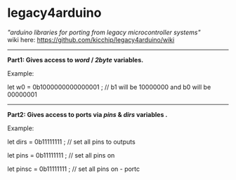 # legacy4arduino
<i>"arduino libraries for porting from legacy microcontroller systems"</i>  
wiki here: https://github.com/kicchip/legacy4arduino/wiki
<hr>
<b>Part1:  Gives access to <i>word</i> / <i>2byte</i> variables.</b>

Example:

let w0 = 0b1000000000000001  ; // b1 will be 10000000 and b0 will be 00000001 

<hr>
<b>Part2:  Gives access to ports via <i>pins</i> & <i>dirs</i> variables .</b> 

Example:

let dirs  = 0b11111111 ; // set all pins to outputs

let pins  = 0b11111111 ; // set all pins on

let pinsc = 0b11111111 ; // set all pins on - portc

